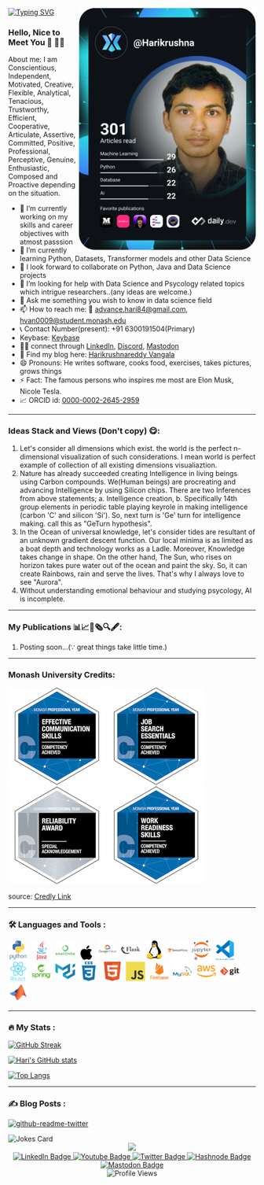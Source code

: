 <a href="https://app.daily.dev/Harikrushna"><img src="https://github.com/Harikrushnareddyvangala/Harikrushnareddyvangala/blob/master/devcard.svg" align =  "right" width="360" alt="Harikrushnareddy Vangala's Dev Card"/></a>

[![Typing SVG](https://readme-typing-svg.demolab.com?font=Fira+Code&pause=1000&color=000000&center=true&vCenter=true&width=435&lines=Harikrushnareddy+Vangala;Aspiring+Data+Scientist)](https://git.io/typing-svg)

### Hello, Nice to Meet You 👋 🙏🏻 
 
About me: I am Conscientious, Independent, Motivated, Creative, Flexible, Analytical, Tenacious, Trustworthy, Efficient, Cooperative, Articulate, Assertive, Committed, Positive, Professional, Perceptive, Genuine, Enthusiastic, Composed and Proactive depending on the situation.
- 🔭 I’m currently working on my skills and career objectives with atmost passsion
- 🌱 I’m currently learning Python, Datasets, Transformer models and other Data Science
- 👯 I look forward to collaborate on Python, Java and Data Science projects
- 🤔 I’m looking for help with Data Science and Psycology related topics which intrigue researchers..(any ideas are welcome.)
- 💬 Ask me something you wish to know in data science field
- 📫 How to reach me: 📩 advance.hari84@gmail.com, hvan0009@student.monash.edu 
- 📞 Contact Number(present): +91 6300191504(Primary)
- Keybase: [Keybase](https://keybase.io/harikrushnareddy)
- 🧑‍💻 connect through [LinkedIn](https://www.linkedin.com/in/harikrushnareddy-vangala-277aa881/), [Discord](https://discord.com/invite/eJHUbbKP), [Mastodon](https://techhub.social/@Harikrushnareddyvangala)
- 📝 Find my blog here: [Harikrushnareddy Vangala](https://hamnbugs.hashnode.dev/)
- 😄 Pronouns: He writes software, cooks food, exercises, takes pictures, grows things
- ⚡ Fact: The famous persons who inspires me most are Elon Musk, Nicole Tesla.
- 📈 ORCID id: [0000-0002-2645-2959](https://orcid.org/0000-0002-2645-2959)

---
 ### Ideas Stack and Views (Don't copy) 😋: 
  1. Let's consider all dimensions which exist. the world is the perfect n-dimensional visualization of such considerations. I mean world is perfect example of collection of all existing dimensions visualiaztion.
  2. Nature has already succeeded creating Intelligence in living beings using Carbon compounds. We(Human beings) are procreating and advancing Intelligence by using Silicon chips. There are two Inferences from above statements; a. Intelligence creation, b. Specifically 14th group elements in periodic table playing keyrole in making intelligence (carbon 'C' and silicon 'Si'). So, next turn is 'Ge' turn for intelligence making. call this as "GeTurn hypothesis".
  3. In the Ocean of universal knowledge, let's consider tides are resultant of an unknown gradient descent function. Our local minima is as limited as a boat depth and technology works as a Ladle. Moreover, Knowledge takes change in shape. On the other hand, The Sun, who rises on horizon takes pure water out of the ocean and paint the sky. So, it can create Rainbows, rain and serve the lives. That's why I always love to see "Aurora".
  4. Without understanding emotional behaviour and studying psycology, AI is incomplete.

---
### My Publications 📊📈📰🗞️🔍🖋️:
  1. Posting soon...(∵ great things take little time.)

---
###  Monash University Credits:
![Screenshot](effective-communication-skills-competency-achieved.png)
![Screenshot](job-search-essentials-competency-achieved.png)
![Screenshot](reliability-award-special-acknowledgement.png)
![Screenshot](work-readiness-skills-competency-achieved.png)

source: [Credly Link](https://www.credly.com/users/harikrushnareddy-vangala)

---

### :hammer_and_wrench: Languages and Tools :
<div>
 <img src="https://github.com/devicons/devicon/blob/master/icons/python/python-original-wordmark.svg" title="Python" alt="Python" width="40" height="40"/>&nbsp;
  <img src="https://github.com/devicons/devicon/blob/master/icons/java/java-original-wordmark.svg" title="Java" alt="Java" width="40" height="40"/>&nbsp;
 <img src="https://github.com/devicons/devicon/blob/master/icons/anaconda/anaconda-original-wordmark.svg" title="Anaconda" alt="Anaconda" width="40" height="40"/>&nbsp;
 <img src="https://github.com/devicons/devicon/blob/master/icons/apple/apple-original.svg" title="Apple" alt="Apple" width="30" height="30"/>&nbsp;
 <img src="https://github.com/devicons/devicon/blob/master/icons/googlecloud/googlecloud-original-wordmark.svg" title="Google Cloud" alt="Google Cloud" width="40" height="40"/>&nbsp;
 <img src="https://github.com/devicons/devicon/blob/master/icons/flask/flask-original-wordmark.svg" title="Flask" alt="Flask" width="40" height="40"/>&nbsp;
 <img src="https://github.com/devicons/devicon/blob/master/icons/linux/linux-original.svg" title="Linux" alt="Linux" width="40" height="40"/>&nbsp;
 <img src="https://github.com/devicons/devicon/blob/master/icons/tensorflow/tensorflow-original-wordmark.svg" title="Tensorflow" alt="Tensorflow" width="40" height="40"/>&nbsp;
 <img src="https://github.com/devicons/devicon/blob/master/icons/jupyter/jupyter-original-wordmark.svg" title="Jupyter" alt="Jupyter" width="40" height="40"/>&nbsp;
 <img src="https://github.com/devicons/devicon/blob/master/icons/vscode/vscode-original-wordmark.svg" title="VisualStudio" alt="VisualStudio" width="40" height="40"/>&nbsp;
 <img src="https://github.com/devicons/devicon/blob/master/icons/react/react-original-wordmark.svg" title="React" alt="React" width="40" height="40"/>&nbsp;
 <img src="https://github.com/devicons/devicon/blob/master/icons/spring/spring-original-wordmark.svg" title="Spring" alt="Spring" width="40" height="40"/>&nbsp;
 <img src="https://github.com/devicons/devicon/blob/master/icons/materialui/materialui-original.svg" title="Material UI" alt="Material UI" width="40" height="40"/>&nbsp;
 <img src="https://github.com/devicons/devicon/blob/master/icons/css3/css3-plain-wordmark.svg"  title="CSS3" alt="CSS" width="40" height="40"/>&nbsp;
 <img src="https://github.com/devicons/devicon/blob/master/icons/html5/html5-original.svg" title="HTML5" alt="HTML" width="40" height="40"/>&nbsp;
 <img src="https://github.com/devicons/devicon/blob/master/icons/javascript/javascript-original.svg" title="JavaScript" alt="JavaScript" width="40" height="40"/>&nbsp;
 <img src="https://github.com/devicons/devicon/blob/master/icons/firebase/firebase-plain-wordmark.svg" title="Firebase" alt="Firebase" width="40" height="40"/>&nbsp;
 <img src="https://github.com/devicons/devicon/blob/master/icons/mysql/mysql-original-wordmark.svg" title="MySQL"  alt="MySQL" width="40" height="40"/>&nbsp;
 <img src="https://github.com/devicons/devicon/blob/master/icons/amazonwebservices/amazonwebservices-plain-wordmark.svg" title="AWS" alt="AWS" width="40" height="40"/>&nbsp;
 <img src="https://github.com/devicons/devicon/blob/master/icons/git/git-original-wordmark.svg" title="Git" **alt="Git" width="40" height="40"/>&nbsp;
<img src="https://github.com/devicons/devicon/blob/master/icons/matlab/matlab-original.svg" title="Matlab" title="Matlab" alt="Matlab" width="40" height="40"/>
</div>

---

### :fire: My Stats :


  [![GitHub Streak](http://github-readme-streak-stats.herokuapp.com?user=Harikrushnareddyvangala&theme=dark&background=000000)](https://git.io/streak-stats)

  
  [![Hari's GitHub stats](https://github-readme-stats.vercel.app/api?username=Harikrushnareddyvangala)](https://github.com/Harikrushnareddyvangala/github-readme-stats)
  

  [![Top Langs](https://github-readme-stats.vercel.app/api/top-langs/?username=Harikrushnareddyvangala)](https://github.com/Harikrushnareddyvangala/github-readme-stats)


---

### :writing_hand: Blog Posts :

<!-- BLOG-POST-LIST:START -->
<!-- BLOG-POST-LIST:END -->



<!-- Markdown -->


[![github-readme-twitter](https://github-readme-twitter.gazf.vercel.app/api?id=advance_hari84)]([https://github.com/advance_hari84/github-readme-twitter](https://twitter.com/advance_hari84))


<!-- HTML -->
<img src="https://readme-jokes.vercel.app/api" alt="Jokes Card" />


<div id="header" align="center">
  <img src="https://media.giphy.com/media/M9gbBd9nbDrOTu1Mqx/giphy.gif" width="100"/>
</div>
<div id="badges" align="center">
  <a href="https://www.linkedin.com/in/harikrushnareddy-vangala-277aa881/">
    <img src="https://img.shields.io/badge/LinkedIn-blue?style=for-the-badge&logo=linkedin&logoColor=white" alt="LinkedIn Badge"/>
  </a>
  <a href="https://www.youtube.com/channel/UCD5S7hZZzAjZgcOuSl-9P4A">
    <img src="https://img.shields.io/badge/YouTube-red?style=for-the-badge&logo=youtube&logoColor=white" alt="Youtube Badge"/>
  </a>
  <a href="https://twitter.com/advance_hari84">
    <img src="https://img.shields.io/badge/Twitter-blue?style=for-the-badge&logo=twitter&logoColor=white" alt="Twitter Badge"/>
  </a>
 <a href="https://hashnode.com/@harikrushnareddy">
    <img src="https://img.shields.io/badge/Hashnode-2962FF?style=for-the-badge&logo=hashnode&logoColor=white" alt="Hashnode Badge"/>
  </a>
 <a href="https://techhub.social/@Harikrushnareddyvangala">
    <img src="https://img.shields.io/badge/Mastodon-blue?style=for-the-badge&logo=mastodon&logoColor=white" alt="Mastodon Badge"/>
  </a>
</div>
<div id="counter" align="center">
  <img src="https://komarev.com/ghpvc/?username=Harikrushnareddyvangala&style=flat-square&color=blue" alt="Profile Views"/>
</div>
 

  
